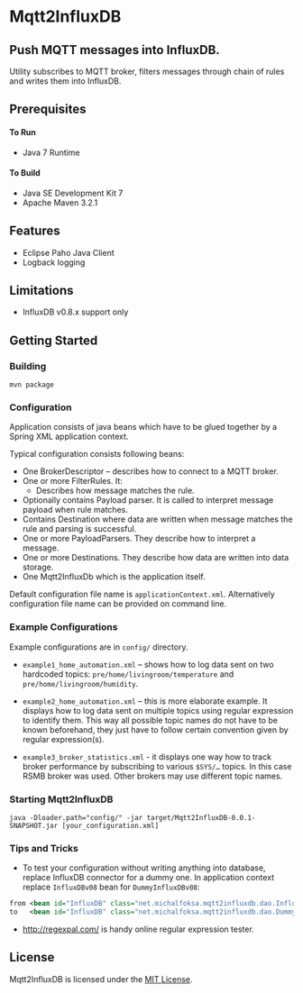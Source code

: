 # Mqtt2InfluxDB

## Push MQTT messages into InfluxDB.

Utility subscribes to MQTT broker, filters messages through chain of rules and writes them into InfluxDB.

## Prerequisites

#### To Run
 - Java 7 Runtime

#### To Build
 - Java SE Development Kit 7
 - Apache Maven 3.2.1

## Features
 - Eclipse Paho Java Client
 - Logback logging

## Limitations
 - InfluxDB v0.8.x support only

## Getting Started

### Building

    mvn package

### Configuration

Application consists of java beans which have to be glued together by a Spring XML application context.

Typical configuration consists following beans:
 -	One BrokerDescriptor – describes how to connect to a MQTT broker.
 -	One or more FilterRules. It:
	 - Describes how message matches the rule.
   - Optionally contains Payload parser. It is called to interpret message payload when rule matches.
   - Contains Destination where data are written when message matches the rule and parsing is successful.
 -	One or more PayloadParsers. They describe how to interpret a message.
 -	One or more Destinations. They describe how data are written into data storage.
 -	One Mqtt2InfluxDb which is the application itself.

Default configuration file name is `applicationContext.xml`. Alternatively configuration file name can be provided on command line.

### Example Configurations

Example configurations are in `config/` directory.

 - `example1_home_automation.xml` – shows how to log data sent on two hardcoded topics: `pre/home/livingroom/temperature` and `pre/home/livingroom/humidity`.

 - `example2_home_automation.xml` – this is more elaborate example. It displays how to log data sent on multiple topics using regular expression to identify them. This way all possible topic names do not have to be known beforehand, they just have to follow certain convention given by regular expression(s).

 - `example3_broker_statistics.xml` - it displays one way how to track broker performance by subscribing to various `$SYS/…` topics. In this case RSMB broker was used. Other brokers may use different topic names.

### Starting Mqtt2InfluxDB
    java -Dloader.path="config/" -jar target/Mqtt2InfluxDB-0.0.1-SNAPSHOT.jar [your_configuration.xml]

### Tips and Tricks

 - To test your configuration without writing anything into database, replace InfluxDB connector for a dummy one. In application context replace `InfluxDBv08` bean for `DummyInfluxDBv08`:

```XML
from <bean id="InfluxDB" class="net.michalfoksa.mqtt2influxdb.dao.InfluxDBv08">
to   <bean id="InfluxDB" class="net.michalfoksa.mqtt2influxdb.dao.DummyInfluxDBv08">
```

 - http://regexpal.com/ is handy online regular expression tester.

## License

Mqtt2InfluxDB is licensed under the [MIT License](http://opensource.org/licenses/MIT).
